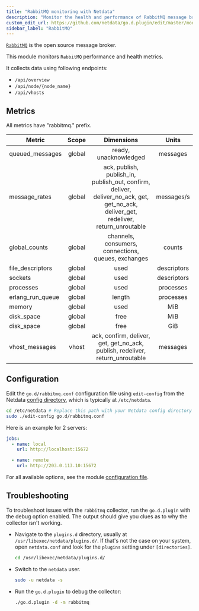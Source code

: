 ```yaml
---
title: "RabbitMQ monitoring with Netdata"
description: "Monitor the health and performance of RabbitMQ message brokers with zero configuration, per-second metric granularity, and interactive visualizations."
custom_edit_url: https://github.com/netdata/go.d.plugin/edit/master/modules/rabbitmq/README.md
sidebar_label: "RabbitMQ"
---
```




[`RabbitMQ`](https://www.rabbitmq.com/) is the open source message broker.

This module monitors `RabbitMQ` performance and health metrics.

It collects data using following endpoints:

- `/api/overview`
- `/api/node/{node_name}`
- `/api/vhosts`

## Metrics

All metrics have "rabbitmq." prefix.

| Metric           | Scope  |                                                             Dimensions                                                              |    Units    |
|------------------|:------:|:-----------------------------------------------------------------------------------------------------------------------------------:|:-----------:|
| queued_messages  | global |                                                        ready, unacknowledged                                                        |  messages   |
| message_rates    | global | ack, publish, publish_in, publish_out, confirm, deliver, deliver_no_ack, get, get_no_ack, deliver_get, redeliver, return_unroutable | messages/s  |
| global_counts    | global |                                         channels, consumers, connections, queues, exchanges                                         |   counts    |
| file_descriptors | global |                                                                used                                                                 | descriptors |
| sockets          | global |                                                                used                                                                 | descriptors |
| processes        | global |                                                                used                                                                 |  processes  |
| erlang_run_queue | global |                                                               length                                                                |  processes  |
| memory           | global |                                                                used                                                                 |     MiB     |
| disk_space       | global |                                                                free                                                                 |     MiB     |
| disk_space       | global |                                                                free                                                                 |     GiB     |
| vhost_messages   | vhost  |                            ack, confirm, deliver, get, get_no_ack, publish, redeliver, return_unroutable                            |  messages   |

## Configuration

Edit the `go.d/rabbitmq.conf` configuration file using `edit-config` from the
Netdata [config directory](/docs/configure/nodes), which is typically at `/etc/netdata`.

```bash
cd /etc/netdata # Replace this path with your Netdata config directory
sudo ./edit-config go.d/rabbitmq.conf
```

Here is an example for 2 servers:

```yaml
jobs:
  - name: local
    url: http://localhost:15672

  - name: remote
    url: http://203.0.113.10:15672

```

For all available options, see the
module [configuration file](https://github.com/netdata/go.d.plugin/blob/master/config/go.d/rabbitmq.conf).

## Troubleshooting

To troubleshoot issues with the `rabbitmq` collector, run the `go.d.plugin` with the debug option enabled. The output
should give you clues as to why the collector isn't working.

- Navigate to the `plugins.d` directory, usually at `/usr/libexec/netdata/plugins.d/`. If that's not the case on
  your system, open `netdata.conf` and look for the `plugins` setting under `[directories]`.

  ```bash
  cd /usr/libexec/netdata/plugins.d/
  ```

- Switch to the `netdata` user.

  ```bash
  sudo -u netdata -s
  ```

- Run the `go.d.plugin` to debug the collector:

  ```bash
  ./go.d.plugin -d -m rabbitmq
  ```
